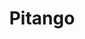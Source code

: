 ---
layout: firm_page
title: "Pitango"
id: "pitango.com"
permalink: "/pitangopitango.com/"
website: "https://www.pitango.com"
offices: "Herzliya (Israel), Tel Aviv (Israel)"
investment_stages: "Seed, Series A, Series B, Series C"
portfolio_companies: "DriveNets, Optibus, Nexite, AppsFlyer, CLEW Medical, Taboola, Via, Aquant, Swimm, Tabit"
portfolio_link: "https://www.pitango.com/you/full-portfolio/"
investment_markets: "Food Tech, Industry 4.0, Legal Tech, Climatech, Quantum Computing, Web 3, DevOps, PropTech, Fintech, Insure Tech, EdTech, Wellness, Media & Gaming, Cyber Security, Generative AI, Retail & e-Commerce, Mobility & Smart City, BioConvergence, Digital Health, Cloud & Infrastructure, Sales & Marketing, Medical Devices"
founded_year: "1993"
description: "Pitango is a venture capital firm with three dedicated funds: First, Growth, and HealthTech. They partner with exceptional founding teams, investing in companies from stealth mode to maturity. Pitango has invested in over 250 companies and seen more than 85 go public or be acquired."
linkedin: "https://www.linkedin.com/company/pitango-vc/"
twitter: "https://twitter.com/Pitango"
instagram: ""
team_page: "https://www.pitango.com/us/investment-team/"
investor_type: "Venture Capital"
crunchbase: "https://www.crunchbase.com/organization/pitango-venture-capital"
pitchbook: "https://pitchbook.com/profiles/investor/11274-04"

# SEO Optimization
meta_title: "Pitango - VC Firm - projectstartups.com"
meta_description: "Pitango, Pitango is a venture capital firm with three dedicated funds: First, Growth, and HealthTech. They partner with exceptional founding teams, investing i..."
meta_keywords: "Pitango, Food Tech, Industry 4.0, Legal Tech, Climatech, Quantum Computing, Web 3, DevOps, PropTech, Fintech, Insure Tech, EdTech, Wellness, Media & Gaming, Cyber Security, Generative AI, Retail & e-Commerce, Mobility & Smart City, BioConvergence, Digital Health, Cloud & Infrastructure, Sales & Marketing, Medical Devices, VC firm, venture capital, startup investor, projectstartups.com"
canonical_url: "https://vc.projectstartups.com/pitangopitango.com/"
---